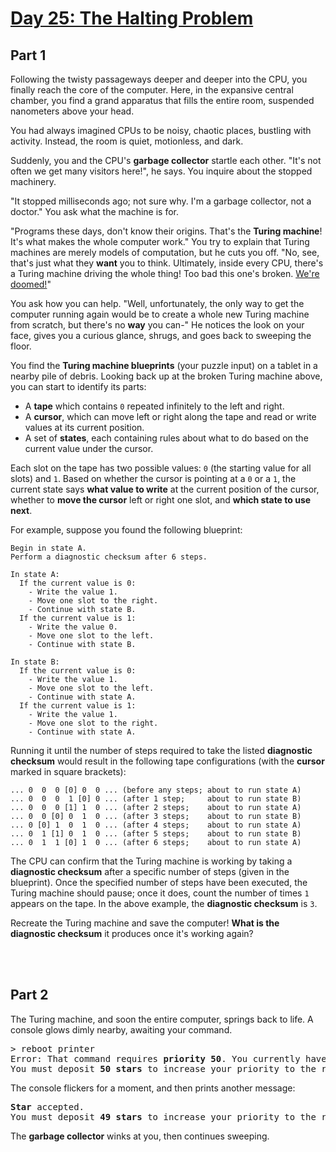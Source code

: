 # [Day 25: The Halting Problem](https://adventofcode.com/2017/day/25)


## Part 1


Following the twisty passageways deeper and deeper into the CPU, you finally reach the core of the computer. Here, in the expansive central chamber, you find a grand apparatus that fills the entire room, suspended nanometers above your head.


You had always imagined CPUs to be noisy, chaotic places, bustling with activity. Instead, the room is quiet, motionless, and dark.


Suddenly, you and the CPU's **garbage collector** startle each other. "It's not often we get many visitors here!", he says. You inquire about the stopped machinery.


"It stopped milliseconds ago; not sure why. I'm a garbage collector, not a doctor." You ask what the machine is for.


"Programs these days, don't know their origins. That's the **Turing machine**! It's what makes the whole computer work." You try to explain that Turing machines are merely models of computation, but he cuts you off. "No, see, that's just what they **want** you to think. Ultimately, inside every CPU, there's a Turing machine driving the whole thing! Too bad this one's broken. [We're doomed!](https://www.youtube.com/watch?v=cTwZZz0HV8I)"


You ask how you can help. "Well, unfortunately, the only way to get the computer running again would be to create a whole new Turing machine from scratch, but there's no **way** you can-" He notices the look on your face, gives you a curious glance, shrugs, and goes back to sweeping the floor.


You find the **Turing machine blueprints** (your puzzle input) on a tablet in a nearby pile of debris. Looking back up at the broken Turing machine above, you can start to identify its parts:

- A **tape** which contains `0` repeated infinitely to the left and right.
- A **cursor**, which can move left or right along the tape and read or write values at its current position.
- A set of **states**, each containing rules about what to do based on the current value under the cursor.

Each slot on the tape has two possible values: `0` (the starting value for all slots) and `1`. Based on whether the cursor is pointing at a `0` or a `1`, the current state says **what value to write** at the current position of the cursor, whether to **move the cursor** left or right one slot, and **which state to use next**.


For example, suppose you found the following blueprint:

```
Begin in state A.
Perform a diagnostic checksum after 6 steps.

In state A:
  If the current value is 0:
    - Write the value 1.
    - Move one slot to the right.
    - Continue with state B.
  If the current value is 1:
    - Write the value 0.
    - Move one slot to the left.
    - Continue with state B.

In state B:
  If the current value is 0:
    - Write the value 1.
    - Move one slot to the left.
    - Continue with state A.
  If the current value is 1:
    - Write the value 1.
    - Move one slot to the right.
    - Continue with state A.
```

Running it until the number of steps required to take the listed **diagnostic checksum** would result in the following tape configurations (with the **cursor** marked in square brackets):

```
... 0  0  0 [0] 0  0 ... (before any steps; about to run state A)
... 0  0  0  1 [0] 0 ... (after 1 step;     about to run state B)
... 0  0  0 [1] 1  0 ... (after 2 steps;    about to run state A)
... 0  0 [0] 0  1  0 ... (after 3 steps;    about to run state B)
... 0 [0] 1  0  1  0 ... (after 4 steps;    about to run state A)
... 0  1 [1] 0  1  0 ... (after 5 steps;    about to run state B)
... 0  1  1 [0] 1  0 ... (after 6 steps;    about to run state A)
```

The CPU can confirm that the Turing machine is working by taking a **diagnostic checksum** after a specific number of steps (given in the blueprint). Once the specified number of steps have been executed, the Turing machine should pause; once it does, count the number of times `1` appears on the tape. In the above example, the **diagnostic checksum** is `3`.


Recreate the Turing machine and save the computer! **What is the diagnostic checksum** it produces once it's working again?


<br></br>
## Part 2


The Turing machine, and soon the entire computer, springs back to life. A console glows dimly nearby, awaiting your command.

<pre>
> reboot printer
Error: That command requires <b>priority 50</b>. You currently have <b>priority 0</b>.
You must deposit <b>50 stars</b> to increase your priority to the required level.
</pre>

The console flickers for a moment, and then prints another message:

<pre>
<b>Star</b> accepted.
You must deposit <b>49 stars</b> to increase your priority to the required level.
</pre>

The **garbage collector** winks at you, then continues sweeping.
